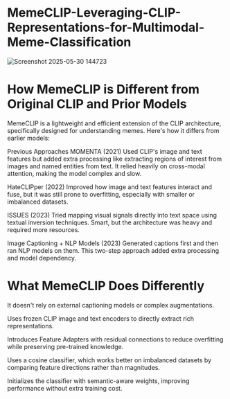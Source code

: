 # MemeCLIP-Leveraging-CLIP-Representations-for-Multimodal-Meme-Classification





![Screenshot 2025-05-30 144723](https://github.com/user-attachments/assets/35d56737-2435-4790-af94-d38e8050dec1)

# How MemeCLIP is Different from Original CLIP and Prior Models
MemeCLIP is a lightweight and efficient extension of the CLIP architecture, specifically designed for understanding memes. Here's how it differs from earlier models:

Previous Approaches
MOMENTA (2021)
Used CLIP's image and text features but added extra processing like extracting regions of interest from images and named entities from text. It relied heavily on cross-modal attention, making the model complex and slow.

HateCLIPper (2022)
Improved how image and text features interact and fuse, but it was still prone to overfitting, especially with smaller or imbalanced datasets.

ISSUES (2023)
Tried mapping visual signals directly into text space using textual inversion techniques. Smart, but the architecture was heavy and required more resources.

Image Captioning + NLP Models (2023)
Generated captions first and then ran NLP models on them. This two-step approach added extra processing and model dependency.

# What MemeCLIP Does Differently
It doesn't rely on external captioning models or complex augmentations.

Uses frozen CLIP image and text encoders to directly extract rich representations.

Introduces Feature Adapters with residual connections to reduce overfitting while preserving pre-trained knowledge.

Uses a cosine classifier, which works better on imbalanced datasets by comparing feature directions rather than magnitudes.

Initializes the classifier with semantic-aware weights, improving performance without extra training cost.
